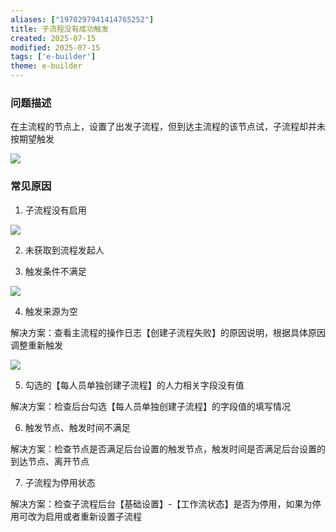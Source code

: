 ```yaml
---
aliases: ["1970297941414765252"]
title: 子流程没有成功触发
created: 2025-07-15
modified: 2025-07-15
tags: ['e-builder']
theme: e-builder
---
```


### 问题描述

在主流程的节点上，设置了出发子流程，但到达主流程的该节点试，子流程却并未按期望触发

![](4c0a09d3755f00c8f1ec9ba9d18baf3f.jpg)

### 常见原因

1. 子流程没有启用

![](492006b0ef85ced5f2cb9599cbd4f657.jpg)

2. 未获取到流程发起人

3. 触发条件不满足

![](fb160975143a76a7041abbf911f32712.jpg)

4. 触发来源为空

解决方案：查看主流程的操作日志【创建子流程失败】的原因说明，根据具体原因调整重新触发

![](9879f333016ad86219b681b169285979.jpg)

5. 勾选的【每人员单独创建子流程】的人力相关字段没有值

解决方案：检查后台勾选【每人员单独创建子流程】的字段值的填写情况

6. 触发节点、触发时间不满足

解决方案：检查节点是否满足后台设置的触发节点，触发时间是否满足后台设置的到达节点、离开节点

7. 子流程为停用状态

解决方案：检查子流程后台【基础设置】-【工作流状态】是否为停用，如果为停用可改为启用或者重新设置子流程